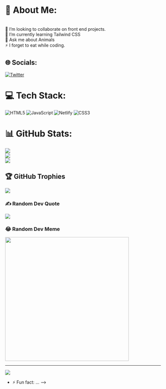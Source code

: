 # 💫 About Me:
<br>👯 I’m looking to collaborate on front end projects.<br>🌱 I’m currently learning Tailwind CSS<br>💬 Ask me about Animals<br>⚡ I forget to eat while coding.


## 🌐 Socials:
[![Twitter](https://img.shields.io/badge/Twitter-%231DA1F2.svg?logo=Twitter&logoColor=white)](https://twitter.com/@AIChief_001) 

# 💻 Tech Stack:
![HTML5](https://img.shields.io/badge/html5-%23E34F26.svg?style=for-the-badge&logo=html5&logoColor=white) ![JavaScript](https://img.shields.io/badge/javascript-%23323330.svg?style=for-the-badge&logo=javascript&logoColor=%23F7DF1E) ![Netlify](https://img.shields.io/badge/netlify-%23000000.svg?style=for-the-badge&logo=netlify&logoColor=#00C7B7) ![CSS3](https://img.shields.io/badge/css3-%231572B6.svg?style=for-the-badge&logo=css3&logoColor=white)
# 📊 GitHub Stats:
![](https://github-readme-stats.vercel.app/api?username=techmad60&theme=dark&hide_border=false&include_all_commits=false&count_private=false)<br/>
![](https://github-readme-streak-stats.herokuapp.com/?user=techmad60&theme=dark&hide_border=false)<br/>
![](https://github-readme-stats.vercel.app/api/top-langs/?username=techmad60&theme=dark&hide_border=false&include_all_commits=false&count_private=false&layout=compact)

## 🏆 GitHub Trophies
![](https://github-profile-trophy.vercel.app/?username=techmad60&theme=radical&no-frame=false&no-bg=true&margin-w=4)

### ✍️ Random Dev Quote
![](https://quotes-github-readme.vercel.app/api?type=horizontal&theme=radical)

### 😂 Random Dev Meme
<img src='https://randommeme-five.vercel.app/' style="height: 400px;"/>

---
[![](https://visitcount.itsvg.in/api?id=techmad60&icon=0&color=0)](https://visitcount.itsvg.in)


- ⚡ Fun fact: ...
-->
